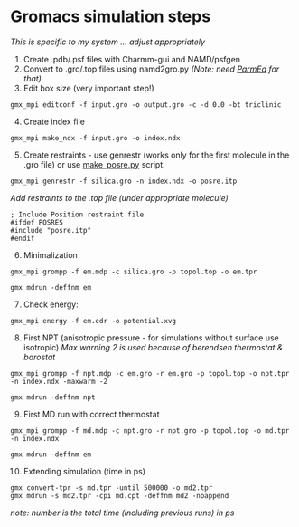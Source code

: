 # Gromacs simulation steps
*This is specific to my system ... adjust appropriately*

1. Create .pdb/.psf files with Charmm-gui and NAMD/psfgen
2. Convert to .gro/.top files using namd2gro.py 
    *(Note: need [ParmEd](https://github.com/ParmEd/ParmEd) for that)*
3. Edit box size (very important step!)
  ```
  gmx_mpi editconf -f input.gro -o output.gro -c -d 0.0 -bt triclinic
  ```
4. Create index file
  ```
  gmx_mpi make_ndx -f input.gro -o index.ndx
  ```
5. Create restraints - use genrestr (works only for the first molecule in the .gro file) or use [make_posre.py](./make_posre.py) script.
  ```
  gmx_mpi genrestr -f silica.gro -n index.ndx -o posre.itp
  ```
   
 _Add restraints to the .top file (under appropriate molecule)_
  
  ```
  ; Include Position restraint file
  #ifdef POSRES
  #include "posre.itp"
  #endif
  ```
6. Minimalization
  ```
  gmx_mpi grompp -f em.mdp -c silica.gro -p topol.top -o em.tpr 
  ```
  ```
  gmx mdrun -deffnm em
  ```
7. Check energy:
  ```
  gmx_mpi energy -f em.edr -o potential.xvg
  ```
8. First NPT (anisotropic pressure - for simulations without surface use isotropic)
   _Max warning 2 is used because of berendsen thermostat & barostat_
  ```
  gmx_mpi grompp -f npt.mdp -c em.gro -r em.gro -p topol.top -o npt.tpr -n index.ndx -maxwarm -2
  ```
  ```
  gmx mdrun -deffnm npt
  ```
9. First MD run with correct thermostat
  ```
  gmx_mpi grompp -f md.mdp -c npt.gro -r npt.gro -p topol.top -o md.tpr -n index.ndx
  ```
  ```
  gmx mdrun -deffnm em
  ```
10. Extending simulation (time in ps)
  ```
  gmx convert-tpr -s md.tpr -until 500000 -o md2.tpr
  gmx mdrun -s md2.tpr -cpi md.cpt -deffnm md2 -noappend
  ```
  _note: number is the total time (including previous runs) in ps_  
